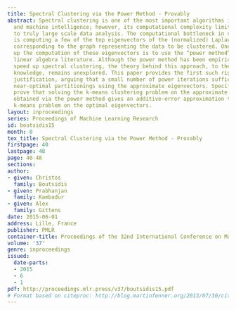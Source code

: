 ```yaml
---
title: Spectral Clustering via the Power Method - Provably
abstract: Spectral clustering is one of the most important algorithms in data mining
  and machine intelligence; however, its computational complexity limits its application
  to truly large scale data analysis. The computational bottleneck in spectral clustering
  is computing a few of the top eigenvectors of the (normalized) Laplacian matrix
  corresponding to the graph representing the data to be clustered. One way to speed
  up the computation of these eigenvectors is to use the “power method” from the numerical
  linear algebra literature. Although the power method has been empirically used to
  speed up spectral clustering, the theory behind this approach, to the best of our
  knowledge, remains unexplored. This paper provides the first such rigorous theoretical
  justification, arguing that a small number of power iterations suffices to obtain
  near-optimal partitionings using the approximate eigenvectors. Specifically, we
  prove that solving the k-means clustering problem on the approximate eigenvectors
  obtained via the power method gives an additive-error approximation to solving the
  k-means problem on the optimal eigenvectors.
layout: inproceedings
series: Proceedings of Machine Learning Research
id: boutsidis15
month: 0
tex_title: Spectral Clustering via the Power Method - Provably
firstpage: 40
lastpage: 48
page: 40-48
sections: 
author:
- given: Christos
  family: Boutsidis
- given: Prabhanjan
  family: Kambadur
- given: Alex
  family: Gittens
date: 2015-06-01
address: Lille, France
publisher: PMLR
container-title: Proceedings of the 32nd International Conference on Machine Learning
volume: '37'
genre: inproceedings
issued:
  date-parts:
  - 2015
  - 6
  - 1
pdf: http://proceedings.mlr.press/v37/boutsidis15.pdf
# Format based on citeproc: http://blog.martinfenner.org/2013/07/30/citeproc-yaml-for-bibliographies/
---
```

